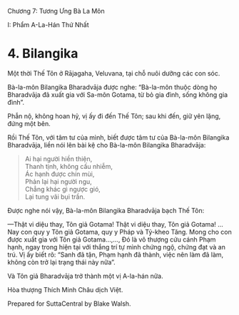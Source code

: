  

Chương 7: Tương Ưng Bà La Môn

I: Phẩm A-La-Hán Thứ Nhất

# 4\. Bilangika

Một thời Thế Tôn ở Rājagaha, Veluvana, tại chỗ nuôi dưỡng các con sóc.

Bà-la-môn Bilangika Bharadvāja được nghe: “Bà-la-môn thuộc dòng họ Bharadvāja đã xuất gia với Sa-môn Gotama, từ bỏ gia đình, sống không gia đình”.

Phẫn nộ, không hoan hỷ, vị ấy đi đến Thế Tôn; sau khi đến, giữ yên lặng, đứng một bên.

Rồi Thế Tôn, với tâm tư của mình, biết được tâm tư của Bà-la-môn Bilangika Bharadvāja, liền nói lên bài kệ cho Bà-la-môn Bilangika Bharadvāja:

> Ai hại người hiền thiện,  
> Thanh tịnh, không cấu nhiễm,  
> Ác hạnh được chín mùi,  
> Phản lại hại người ngu,  
> Chẳng khác gì ngược gió,  
> Lại tung vãi bụi trần.

Ðược nghe nói vậy, Bà-la-môn Bilangika Bharadvāja bạch Thế Tôn:

—Thật vi diệu thay, Tôn giả Gotama! Thật vi diệu thay, Tôn giả Gotama! … Nay con quy y Tôn giả Gotama, quy y Pháp và Tỷ-kheo Tăng. Mong cho con được xuất gia với Tôn giả Gotama…,…, Ðó là vô thượng cứu cánh Phạm hạnh, ngay trong hiện tại với thắng trí tự mình chứng ngộ, chứng đạt và an trú. Vị ấy biết rõ: “Sanh đã tận, Phạm hạnh đã thành, việc nên làm đã làm, không còn trở lại trạng thái này nữa”.

Và Tôn giả Bharadvāja trở thành một vị A-la-hán nữa.

Hòa thượng Thích Minh Châu dịch Việt.

Prepared for SuttaCentral by Blake Walsh.